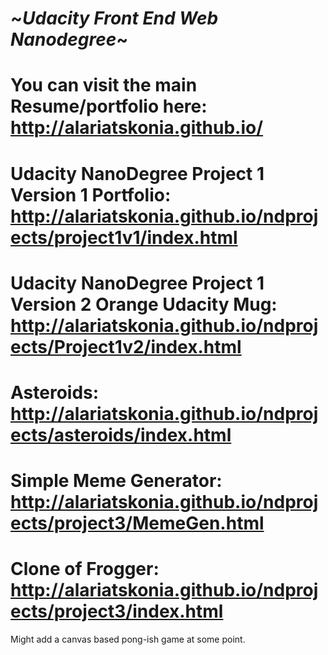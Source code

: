 ~*Udacity Front End Web Nanodegree*~
========
You can visit the main Resume/portfolio here:
http://alariatskonia.github.io/
=====
Udacity NanoDegree Project 1 Version 1
	Portfolio: http://alariatskonia.github.io/ndprojects/project1v1/index.html
=====
Udacity NanoDegree Project 1 Version 2
	Orange Udacity Mug: http://alariatskonia.github.io/ndprojects/Project1v2/index.html
=====
Asteroids: http://alariatskonia.github.io/ndprojects/asteroids/index.html
=====
Simple Meme Generator: http://alariatskonia.github.io/ndprojects/project3/MemeGen.html
=====
Clone of Frogger: http://alariatskonia.github.io/ndprojects/project3/index.html
=====
Might add a canvas based pong-ish game at some point.
